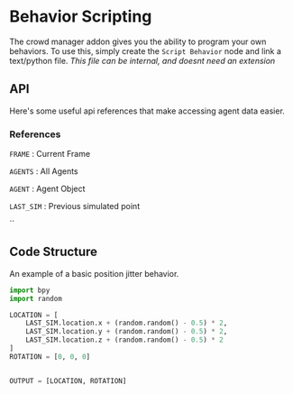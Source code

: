 # Behavior Scripting
The crowd manager addon gives you the ability to program your own behaviors. To use this, simply create the `Script Behavior` node and link a text/python file. *This file can be internal, and doesnt need an extension*

## API
Here's some useful api references that make accessing agent data easier.

### References

`FRAME` : Current Frame

`AGENTS` : All Agents

`AGENT` : Agent Object

`LAST_SIM` : Previous simulated point

``


## Code Structure

An example of a basic position jitter behavior.

```py
import bpy
import random

LOCATION = [
    LAST_SIM.location.x + (random.random() - 0.5) * 2, 
    LAST_SIM.location.y + (random.random() - 0.5) * 2, 
    LAST_SIM.location.z + (random.random() - 0.5) * 2
]
ROTATION = [0, 0, 0]


OUTPUT = [LOCATION, ROTATION]
```
